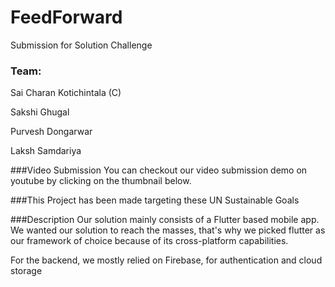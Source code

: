 # FeedForward

Submission for Solution Challenge

### Team:

Sai Charan Kotichintala (C)

Sakshi Ghugal

Purvesh Dongarwar

Laksh Samdariya

###Video Submission
You can checkout our video submission demo on youtube by clicking on the thumbnail below.

###This Project has been made targeting these UN Sustainable Goals

###Description
Our solution mainly consists of a Flutter based mobile app. We wanted our solution to reach the masses, that's why we picked flutter as our framework of choice because of its cross-platform capabilities.

For the backend, we mostly relied on Firebase, for authentication and cloud storage

